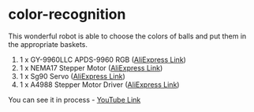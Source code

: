 # color-recognition
This wonderful robot is able to choose the colors of balls and put them in the appropriate baskets.
1. 1 x GY-9960LLC APDS-9960 RGB ([AliExpress Link](https://ru.aliexpress.com/item/New-GY-9960LLC-APDS-9960-RGB-and-Gesture-Sensor-Module-I2C-Breakout/32780833260.html?spm=2114.13010608.0.0.a4Y3sj))
2. 1 x NEMA17 Stepper Motor ([AliExpress Link](https://ru.aliexpress.com/item/CE-certification-78-oz-in-4-lead-Nema17-Stepper-Motor-42-motor-Nema-17-motor-42BYGH/32772897280.html?spm=2114.13010608.0.0.qeLykC))
3. 1 x Sg90 Servo ([AliExpress Link](https://ru.aliexpress.com/item/Free-Shipping-SG90-9g-Mini-Micro-Servo-for-RC-for-RC-250-450-Helicopter-Airplane-Car/32357090842.html?spm=2114.13010608.0.0.3RsoHl))
4. 1 x A4988 Stepper Motor Driver ([AliExpress Link](https://ru.aliexpress.com/item/1pcs-Reprap-Stepper-Driver-A4988-Stepper-Motor-Driver-Module-Dropshipping-color-GREEN/32649113954.html?spm=2114.13010608.0.0.a72a3D))

You can see it in process - [YouTube Link](https://www.youtube.com/watch?v=Pw_7n6A6owI)
